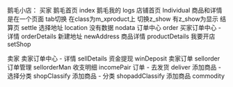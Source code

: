 鹅毛小店：
买家
鹅毛首页  index
鹅毛我的  logs
店铺首页  Individual  商品和详情是在一个页面  tab切换   在class为m_xproduct上 切换z_show  有z_show为显示
结算页    settle
选择地址  location
没有数据  nodata
订单中心  order
买家订单中心 - 详情  orderDetails
新建地址  newAddress
商品详情  productDetails
我要开店  setShop

卖家
卖家订单中心 - 详情  sellDetails
资金提现   winDeposit
卖家订单   sellorder
订单管理   sellorderMan
收支明细   incomePair
订单 - 去发货  deliver
添加商品 - 选择分类  shopClassify
添加商品 - 分类  shopaddClassify
添加商品 commodity






